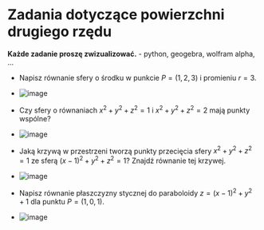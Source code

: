#  Zadania dotyczące powierzchni drugiego rzędu

**Każde zadanie proszę zwizualizować.** - python, geogebra, wolfram alpha, ...

* Napisz równanie sfery o środku w punkcie $P=(1,2,3)$ i promieniu $r=3$.
* ![image](https://github.com/user-attachments/assets/6685bc8c-ba8b-43e0-9feb-7a39dadc5e0a)

* Czy sfery o równaniach $x^2 + y^2 + z^2 = 1$ i $x^2 + y^2 + z^2 = 2$ mają punkty wspólne?
* ![image](https://github.com/user-attachments/assets/095b3693-b9d6-4bfc-ad6f-7448fcfb428e)

* Jaką krzywą w przestrzeni tworzą punkty przecięcia sfery $x^2 + y^2 + z^2 = 1$ ze sferą $(x-1)^2 + y^2 + z^2 = 1$? Znajdź równanie tej krzywej.
* ![image](https://github.com/user-attachments/assets/52d42f4d-f438-4315-8bad-59b68cc0de5d)

* Napisz równanie płaszczyzny stycznej do paraboloidy $z=(x-1)^2+y^2+1$ dla punktu $P=(1,0,1)$.
* ![image](https://github.com/user-attachments/assets/8490fc9a-9031-4331-a79c-0291cc444acc)



